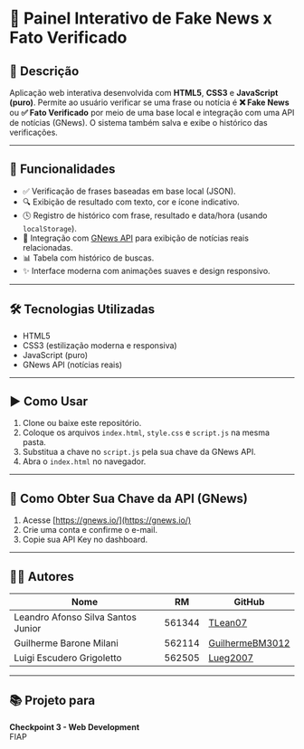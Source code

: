 # 📰 Painel Interativo de Fake News x Fato Verificado

## 📌 Descrição

Aplicação web interativa desenvolvida com **HTML5**, **CSS3** e **JavaScript (puro)**. Permite ao usuário verificar se uma frase ou notícia é **❌ Fake News** ou **✅ Fato Verificado** por meio de uma base local e integração com uma API de notícias (GNews). O sistema também salva e exibe o histórico das verificações.

---

## 🚀 Funcionalidades

- ✅ Verificação de frases baseadas em base local (JSON).
- 🔍 Exibição de resultado com texto, cor e ícone indicativo.
- 🕓 Registro de histórico com frase, resultado e data/hora (usando `localStorage`).
- 📰 Integração com [GNews API](https://gnews.io/) para exibição de notícias reais relacionadas.
- 📊 Tabela com histórico de buscas.
- ✨ Interface moderna com animações suaves e design responsivo.

---

## 🛠️ Tecnologias Utilizadas

- HTML5
- CSS3 (estilização moderna e responsiva)
- JavaScript (puro)
- GNews API (notícias reais)

---

## ▶️ Como Usar

1. Clone ou baixe este repositório.
2. Coloque os arquivos `index.html`, `style.css` e `script.js` na mesma pasta.
3. Substitua a chave no `script.js` pela sua chave da GNews API.
4. Abra o `index.html` no navegador.

---

## 🔐 Como Obter Sua Chave da API (GNews)

1. Acesse [https://gnews.io/](https://gnews.io/)
2. Crie uma conta e confirme o e-mail.
3. Copie sua API Key no dashboard.

---

## 🧑‍💻 Autores

| Nome                                       | RM     | GitHub                                 |
|------------------------------------------|--------|----------------------------------------|
| Leandro Afonso Silva Santos Junior        | 561344 | [TLean07](https://github.com/TLean07)  |
| Guilherme Barone Milani                   | 562114 | [GuilhermeBM3012](https://github.com/GuilhermeBM3012) |
| Luigi Escudero Grigoletto                 | 562505 | [Lueg2007](https://github.com/Lueg2007) |

---

## 📚 Projeto para

**Checkpoint 3 - Web Development**  
FIAP